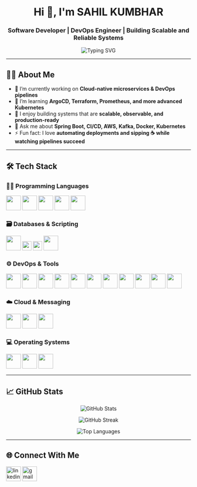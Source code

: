 <h1 align="center">Hi 👋, I'm SAHIL KUMBHAR</h1>
<h3 align="center">Software Developer | DevOps Engineer | Building Scalable and Reliable Systems</h3>

<p align="center">
  <img src="https://readme-typing-svg.herokuapp.com?font=Fira+Code&size=20&pause=1000&color=00BFFF&center=true&vCenter=true&width=500&lines=Code.+Build.+Ship.+Repeat.;Cloud-Native+%7C+CI%2FCD+%7C+Kubernetes+%7C+DevOps;From+Git+Push+to+Production+-+Automate+Everything" alt="Typing SVG" />
</p>

---

## 🙋‍♂️ About Me

- 🔭 I’m currently working on **Cloud-native microservices & DevOps pipelines**
- 🌱 I’m learning **ArgoCD, Terraform, Prometheus, and more advanced Kubernetes**
- 🧠 I enjoy building systems that are **scalable, observable, and production-ready**
- 💬 Ask me about **Spring Boot, CI/CD, AWS, Kafka, Docker, Kubernetes**
- ⚡ Fun fact: I love **automating deployments and sipping ☕ while watching pipelines succeed**

---

## 🛠️ Tech Stack

### 👨‍💻 Programming Languages
<p>
  <img src="https://cdn.jsdelivr.net/gh/devicons/devicon/icons/c/c-original.svg" width="40" />
  <img src="https://cdn.jsdelivr.net/gh/devicons/devicon/icons/java/java-original.svg" width="40" />
  <img src="https://cdn.jsdelivr.net/gh/devicons/devicon/icons/python/python-original.svg" width="40" />
  <img src="https://cdn.jsdelivr.net/gh/devicons/devicon/icons/html5/html5-original.svg" width="40" />
  <img src="https://cdn.jsdelivr.net/gh/devicons/devicon/icons/css3/css3-original.svg" width="40" />
</p>

### 🗃️ Databases & Scripting
<p>
  <img src="https://cdn.jsdelivr.net/gh/devicons/devicon/icons/mysql/mysql-original.svg" width="40" />
  <img src="https://img.shields.io/badge/SQL-4479A1?style=for-the-badge&logo=postgresql&logoColor=white" height="25"/>
  <img src="https://img.shields.io/badge/Shell%20Scripting-%23121011.svg?style=for-the-badge&logo=gnu-bash&logoColor=white" height="25"/>
  <img src="https://cdn.jsdelivr.net/gh/devicons/devicon/icons/bash/bash-original.svg" width="40" />
</p>

### ⚙️ DevOps & Tools
<p>
  <img src="https://cdn.jsdelivr.net/gh/devicons/devicon/icons/git/git-original.svg" width="40" />
  <img src="https://cdn.jsdelivr.net/gh/devicons/devicon/icons/github/github-original.svg" width="40" />
  <img src="https://cdn.jsdelivr.net/gh/devicons/devicon/icons/gitlab/gitlab-original.svg" width="40" />
  <img src="https://cdn.jsdelivr.net/gh/devicons/devicon/icons/docker/docker-original.svg" width="40" />
  <img src="https://cdn.jsdelivr.net/gh/devicons/devicon/icons/kubernetes/kubernetes-plain.svg" width="40" />
  <img src="https://cdn.jsdelivr.net/gh/devicons/devicon/icons/jenkins/jenkins-original.svg" width="40" />
  <img src="https://www.vectorlogo.zone/logos/terraformio/terraformio-icon.svg" width="40" />
  <img src="https://www.vectorlogo.zone/logos/ansible/ansible-icon.svg" width="40" />
  <img src="https://argo-cd.readthedocs.io/en/stable/assets/logo.png" width="40" />
  <img src="https://www.vectorlogo.zone/logos/prometheusio/prometheusio-icon.svg" width="40" />
  <img src="https://www.vectorlogo.zone/logos/sonarqube/sonarqube-icon.svg" width="40" />
</p>

### ☁️ Cloud & Messaging
<p>
  <img src="https://cdn.jsdelivr.net/gh/devicons/devicon/icons/amazonwebservices/amazonwebservices-original.svg" width="40" />
  <img src="https://cdn.jsdelivr.net/gh/devicons/devicon/icons/apachekafka/apachekafka-original.svg" width="40" />
  <img src="https://cdn.jsdelivr.net/gh/devicons/devicon/icons/redis/redis-original.svg" width="40" />
</p>

### 💻 Operating Systems
<p>
  <img src="https://cdn.jsdelivr.net/gh/devicons/devicon/icons/linux/linux-original.svg" width="40" />
  <img src="https://cdn.jsdelivr.net/gh/devicons/devicon/icons/ubuntu/ubuntu-plain.svg" width="40" />
  <img src="https://cdn.jsdelivr.net/gh/devicons/devicon/icons/windows8/windows8-original.svg" width="40" />
</p>

---

## 📈 GitHub Stats

<p align="center">
  <img src="https://github-readme-stats.vercel.app/api?username=your-github-username&show_icons=true&theme=radical" alt="GitHub Stats" />
</p>

<p align="center">
  <img src="https://github-readme-streak-stats.herokuapp.com?user=your-github-username&theme=radical" alt="GitHub Streak" />
</p>

<p align="center">
  <img src="https://github-readme-stats.vercel.app/api/top-langs/?username=your-github-username&layout=compact&theme=radical" alt="Top Languages" />
</p>

---

## 🌐 Connect With Me

<p>
  <a href="https://www.linkedin.com/in/sahil-kumbhar-473669254/" target="blank"><img align="center" src="https://cdn.jsdelivr.net/gh/devicons/devicon/icons/linkedin/linkedin-original.svg" alt="linkedin" width="40" /></a>
  <a href="mailto:sahilkumbhar004@gmail.com"><img align="center" src="https://cdn.jsdelivr.net/gh/devicons/devicon/icons/google/google-original.svg" alt="gmail" width="40" /></a>
</p>
